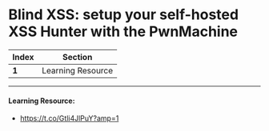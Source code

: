 # Blind XSS: setup your self-hosted XSS Hunter with the PwnMachine

Index | Section
--- | ---
**1** | Learning Resource

___


#### Learning Resource: 

* https://t.co/Gtli4JlPuY?amp=1